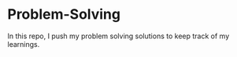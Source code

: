 # Problem-Solving
In this repo, I push my problem solving solutions to keep track of my learnings. 
